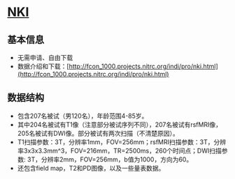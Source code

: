 # [NKI](http://fcon_1000.projects.nitrc.org/indi/pro/nki.html)

## 基本信息

* 无需申请、自由下载
* 数据介绍和下载：[http://fcon_1000.projects.nitrc.org/indi/pro/nki.html](http://fcon_1000.projects.nitrc.org/indi/pro/nki.html)

## 数据结构

* 包含207名被试（男120名），年龄范围4-85岁。
* 其中204名被试有T1像（注意部分被试序列不同），207名被试有rsfMRI像，205名被试有DWI像。部分被试有两次扫描（不清楚原因）。
* T1扫描参数：3T，分辨率1mm，FOV=256mm；rsfMRI扫描参数：3T，分辨率3x3x3.3mm^3，FOV=216mm，TR=2500ms，260个时间点；DWI扫描参数: 3T，分辨率2mm，FOV=256mm，b值为1000，方向为60。
* 还包含field map，T2和PD图像，以及一些量表数据。
